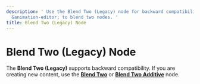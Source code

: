 ```yaml
---
description: ' Use the Blend Two (Legacy) node for backward compatibility in &ALYlong;
  &animation-editor; to blend two nodes. '
title: Blend Two (Legacy) Node
---
```

# Blend Two \(Legacy\) Node<a name="animation-editor-blending-blendtwolegacy"></a>

The **Blend Two \(Legacy\)** supports backward compatibility\. If you are creating new content, use the **[Blend Two](animation-editor-blending-blendtwo.md)** or **[Blend Two Additive](animation-editor-blending-blendtwoadditive.md)** node\.
